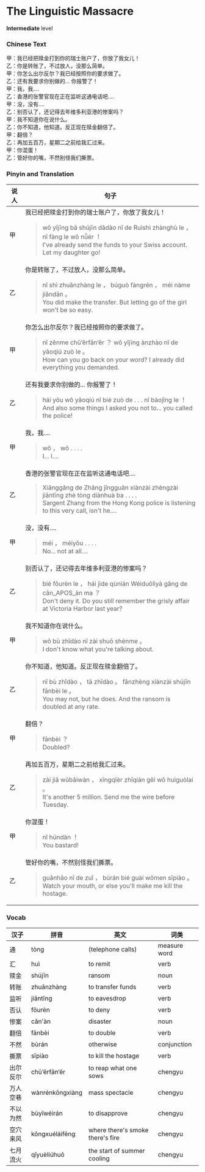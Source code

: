 # The Linguistic Massacre
**Intermediate** level
### Chinese Text
甲：我已经把赎金打到你的瑞士账户了，你放了我女儿！<br />乙：你是转账了，不过放人，没那么简单。<br />甲：你怎么出尔反尔？我已经按照你的要求做了。<br />乙：还有我要求你别做的... 你报警了！<br />甲：我，我....<br />乙：香港的张警官现在正在监听这通电话吧....<br />甲：没，没有....<br />乙：别否认了，还记得去年维多利亚港的惨案吗？<br />甲：我不知道你在说什么。<br />乙：你不知道，他知道。反正现在赎金翻倍了。<br />甲：翻倍？<br />乙：再加五百万，星期二之前给我汇过来。<br />甲：你混蛋！<br />乙：管好你的嘴，不然别怪我们撕票。

### Pinyin and Translation
|说人|句子|
|----|----|
|甲|我已经把赎金打到你的瑞士账户了，你放了我女儿！<blockquote>wǒ yǐjīng bǎ shújīn dǎdào nǐ de Ruìshì zhànghù le ， nǐ fàng le wǒ nǚér ！<br />I've already send the funds to your Swiss account. Let my daughter go!</blockquote>|
|乙|你是转账了，不过放人，没那么简单。<blockquote>nǐ shì zhuǎnzhàng le ， búguò fàngrén ， méi nàme jiǎndān 。<br />You did make the transfer. But letting go of the girl won't be so easy.</blockquote>|
|甲|你怎么出尔反尔？我已经按照你的要求做了。<blockquote>nǐ zěnme chū’ěrfǎn‘ěr ？ wǒ yǐjīng ànzhào nǐ de yāoqiú zuò le 。<br />How can you go back on your word? I already did everything you demanded.</blockquote>|
|乙|还有我要求你别做的... 你报警了！<blockquote>hái yǒu wǒ yāoqiú nǐ bié zuò de . . .  nǐ bàojǐng le ！<br />And also some things I asked you not to... you called the police!</blockquote>|
|甲|我，我....<blockquote>wǒ ， wǒ . . . .<br />I... I....</blockquote>|
|乙|香港的张警官现在正在监听这通电话吧....<blockquote>Xiānggǎng de Zhāng jǐngguān xiànzài zhèngzài jiāntīng zhè tòng diànhuà ba . . . .<br />Sargent Zhang from the Hong Kong police is listening to this very call, isn't he....</blockquote>|
|甲|没，没有....<blockquote>méi ， méiyǒu . . . .<br />No... not at all....</blockquote>|
|乙|别否认了，还记得去年维多利亚港的惨案吗？<blockquote>bié fǒurèn le ， hái jìde qùnián Wéiduōlìyà gǎng de cǎn_APOS_àn ma ？<br />Don't deny it. Do you still remember the grisly affair at Victoria Harbor last year?</blockquote>|
|甲|我不知道你在说什么。<blockquote>wǒ bù zhīdào nǐ zài shuō shénme 。<br />I don't know what you're talking about.</blockquote>|
|乙|你不知道，他知道。反正现在赎金翻倍了。<blockquote>nǐ bù zhīdào ， tā zhīdào 。 fǎnzhèng xiànzài shújīn fānbèi le 。<br />You may not, but he does. And the ransom is doubled at any rate.</blockquote>|
|甲|翻倍？<blockquote>fānbèi ？<br />Doubled?</blockquote>|
|乙|再加五百万，星期二之前给我汇过来。<blockquote>zài jiā wǔbǎiwàn ， xīngqīèr zhīqián gěi wǒ huìguòlai 。<br />It's another 5 million. Send me the wire before Tuesday.</blockquote>|
|甲|你混蛋！<blockquote>nǐ húndàn ！<br />You bastard!</blockquote>|
|乙|管好你的嘴，不然别怪我们撕票。<blockquote>guǎnhǎo nǐ de zuǐ ， bùrán bié guài wǒmen sīpiào 。<br />Watch your mouth, or else you'll make me kill the hostage.</blockquote>|
### Vocab
|汉子|拼音|英文|词类|
|----|----|----|----|
|通|tòng|(telephone calls)|measure word|
|汇|huì|to remit|verb|
|赎金|shújīn|ransom|noun|
|转账|zhuǎnzhàng|to transfer funds|verb|
|监听|jiāntīng|to eavesdrop|verb|
|否认|fǒurèn|to deny|verb|
|惨案|cǎn'àn|disaster|noun|
|翻倍|fānbèi|to double|verb|
|不然|bùrán|otherwise|conjunction|
|撕票|sīpiào|to kill the hostage|verb|
|出尔反尔|chū’ěrfǎn‘ěr|to reap what one sows|chengyu|
|万人空巷|wànrénkōngxiàng|mass spectacle|chengyu|
|不以为然|bùyǐwéirán|to disapprove|chengyu|
|空穴来风|kōngxuéláifēng|where there's smoke there's fire|chengyu|
|七月流火|qīyuèliúhuǒ|the start of summer cooling|chengyu|